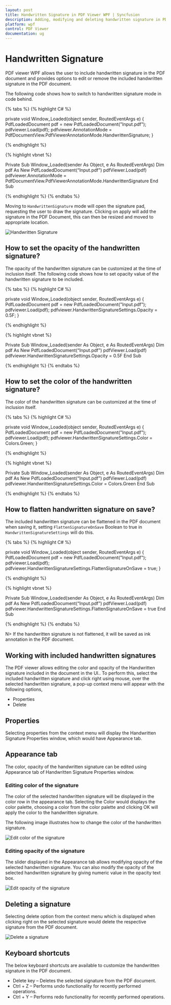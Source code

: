 ```yaml
---
layout: post
title: Handwritten Signature in PDF Viewer WPF | Syncfusion
description: Adding, modifying and deleting handwritten signature in PDF document using Syncfusion PDF Viewer WPF.
platform: wpf
control: PDF Viewer
documentation: ug
---
```


# Handwritten Signature

PDF viewer WPF allows the user to include handwritten signature in the PDF document and provides options to edit or remove the included handwritten signature in the PDF document.

The following code shows how to switch to handwritten signature mode in code behind.

{% tabs %}
{% highlight C# %}

private void Window_Loaded(object sender, RoutedEventArgs e)
{
    PdfLoadedDocument pdf = new PdfLoadedDocument("Input.pdf");
    pdfviewer.Load(pdf);
    pdfviewer.AnnotationMode = PdfDocumentView.PdfViewerAnnotationMode.HandwrittenSignature; 
}

{% endhighlight %}

{% highlight vbnet %}

Private Sub Window_Loaded(sender As Object, e As RoutedEventArgs)
    Dim pdf As New PdfLoadedDocument(“Input.pdf”)
    pdfViewer.Load(pdf)
    pdfviewer.AnnotationMode = PdfDocumentView.PdfViewerAnnotationMode.HandwrittenSignature
End Sub

{% endhighlight %}
{% endtabs %}

Moving to `HandwrittenSignature` mode will open the signature pad, requesting the user to draw the signature. Clicking on apply will add the signature in the PDF Document, this can then be resized and moved to appropriate location.

 ![Handwritten Signature](Handwritten-Signature_images\Handwritten-Signature-1.png)

## How to set the opacity of the handwritten signature?

The opacity of the handwritten signature can be customized at the time of inclusion itself. The following code shows how to set opacity value of the handwritten signature to be included.

{% tabs %}
{% highlight C# %}

private void Window_Loaded(object sender, RoutedEventArgs e)
{
    PdfLoadedDocument pdf = new PdfLoadedDocument("Input.pdf");
    pdfviewer.Load(pdf);
    pdfviewer.HandwrittenSignatureSettings.Opacity = 0.5F;
}

{% endhighlight %}

{% highlight vbnet %}

Private Sub Window_Loaded(sender As Object, e As RoutedEventArgs)
    Dim pdf As New PdfLoadedDocument(“Input.pdf”)
    pdfViewer.Load(pdf)
    pdfviewer.HandwrittenSignatureSettings.Opacity = 0.5F
End Sub

{% endhighlight %}
{% endtabs %}

## How to set the color of the handwritten signature?

The color of the handwritten signature can be customized at the time of inclusion itself.

{% tabs %}
{% highlight C# %}

private void Window_Loaded(object sender, RoutedEventArgs e)
{
    PdfLoadedDocument pdf = new PdfLoadedDocument("Input.pdf");
    pdfviewer.Load(pdf);
    pdfviewer.HandwrittenSignatureSettings.Color = Colors.Green; 
}

{% endhighlight %}

{% highlight vbnet %}

Private Sub Window_Loaded(sender As Object, e As RoutedEventArgs)
    Dim pdf As New PdfLoadedDocument(“Input.pdf”)
    pdfViewer.Load(pdf)
    pdfviewer.HandwrittenSignatureSettings.Color = Colors.Green
End Sub

{% endhighlight %}
{% endtabs %}

## How to flatten handwritten signature on save?

The included handwritten signature can be flattened in the PDF document when saving it, setting `FlattenSignatureOnSave` Boolean to true in `HandwrittenSignatureSettings` will do this. 

{% tabs %}
{% highlight C# %}

private void Window_Loaded(object sender, RoutedEventArgs e)
{
    PdfLoadedDocument pdf = new PdfLoadedDocument("Input.pdf");
    pdfviewer.Load(pdf);
    pdfviewer.HandwrittenSignatureSettings.FlattenSignatureOnSave = true; 
}

{% endhighlight %}

{% highlight vbnet %}

Private Sub Window_Loaded(sender As Object, e As RoutedEventArgs)
    Dim pdf As New PdfLoadedDocument(“Input.pdf”)
    pdfViewer.Load(pdf)
    pdfviewer.HandwrittenSignatureSettings.FlattenSignatureOnSave = true
End Sub

{% endhighlight %}
{% endtabs %}

N> If the handwritten signature is not flattened, it will be saved as ink annotation in the PDF document. 

## Working with included handwritten signatures

The PDF viewer allows editing the color and opacity of the Handwritten signature included in the document in the UI.. To perform this, select the included handwritten signature and click right using mouse, over the selected handwritten signature, a pop-up context menu will appear with the following options,

*	Properties
*	Delete

## Properties

Selecting properties from the context menu will display the Handwritten Signature Properties window, which would have Appearance tab.

## Appearance tab

The color, opacity of the handwritten signature can be edited using Appearance tab of Handwritten Signature Properties window. 

### Editing color of the signature

The color of the selected handwritten signature will be displayed in the color row in the appearance tab. Selecting the Color would displays the color palette, choosing a color from the color palette and clicking OK will apply the color to the handwritten signature.

The following image illustrates how to change the color of the handwritten signature.

![Edit color of the signature](Handwritten-Signature_images\Handwritten-Signature-2.png)

### Editing opacity of the signature

The slider displayed in the Appearance tab allows modifying opacity of the selected handwritten signature. You can also modify the opacity of the selected handwritten signature by giving numeric value in the opacity text box.

![Edit opacity of the signature](Handwritten-Signature_images\Handwritten-Signature-3.png)

## Deleting a signature

Selecting delete option from the context menu which is displayed when clicking right on the selected signature would delete the respective signature from the PDF document.

![Delete a signature](Handwritten-Signature_images\Handwritten-Signature-4.png)

## Keyboard shortcuts

The below keyboard shortcuts are available to customize the handwritten signature in the PDF document.

*	Delete key – Deletes the selected signature from the PDF document.
*	Ctrl + Z – Performs undo functionality for recently performed operations.
*	Ctrl + Y – Performs redo functionality for recently performed operations.
